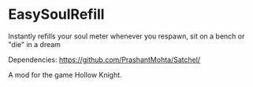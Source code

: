 # EasySoulRefill

Instantly refills your soul meter whenever you respawn, sit on a bench or "die" in a dream

Dependencies:
https://github.com/PrashantMohta/Satchel/

A mod for the game Hollow Knight.
